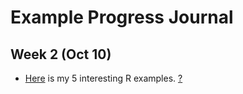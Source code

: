 # Example Progress Journal

## Week 2 (Oct 10)

+ [Here](files/Rornekler.html) is my 5 interesting R examples. 
[?](files/sule.html)
